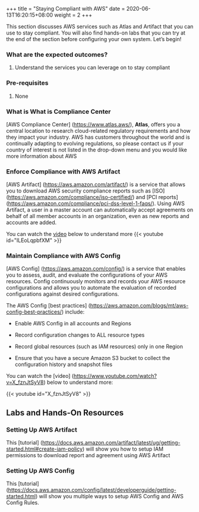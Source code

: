 +++
title = "Staying Compliant with AWS"
date =  2020-06-13T16:20:15+08:00
weight = 2
+++

This section discusses AWS services such as Atlas and Artifact that you can use to stay compliant. You will also find hands-on labs that you can try at the end of the section before configuring your own system. Let’s begin!

### What are the expected outcomes?

1. Understand the services you can leverage on to stay compliant

### Pre-requisites

1. None

### What is What is Compliance Center

[AWS Compliance Center] (https://www.atlas.aws/), **Atlas**, offers you a central location to research cloud-related regulatory requirements and how they impact your industry. AWS has customers throughout the world and is continually adapting to evolving regulations, so please contact us if your country of interest is not listed in the drop-down menu and you would like more information about AWS


### Enforce Compliance with AWS Artifact

[AWS Artifact] (https://aws.amazon.com/artifact/) is a service that allows you to download AWS security compliance reports such as [ISO] (https://aws.amazon.com/compliance/iso-certified/) and [PCI reports] (https://aws.amazon.com/compliance/pci-dss-level-1-faqs/). Using AWS Artifact, a user in a master account can automatically accept agreements on behalf of all member accounts in an organization, even as new reports and accounts are added.

You can watch the [video](https://www.youtube.com/watch?v=ILEoLqpbfXM) below to understand more
{{< youtube id="ILEoLqpbfXM" >}}

### Maintain Compliance with AWS Config

[AWS Config] (https://aws.amazon.com/config/) is a service that enables you to assess, audit, and evaluate the configurations of your AWS resources. Config continuously monitors and records your AWS resource configurations and allows you to automate the evaluation of recorded configurations against desired configurations. 

The AWS Config [best practices] (https://aws.amazon.com/blogs/mt/aws-config-best-practices/) include:

* Enable AWS Config in all accounts and Regions

* Record configuration changes to ALL resource types

* Record global resources (such as IAM resources) only in one Region

* Ensure that you have a secure Amazon S3 bucket to collect the configuration history and snapshot files

You can watch the [video] (https://www.youtube.com/watch?v=X_fznJtSyV8) below to understand more:

{{< youtube id="X_fznJtSyV8" >}}

## Labs and Hands-On Resources

### Setting Up AWS Artifact

This [tutorial] (https://docs.aws.amazon.com/artifact/latest/ug/getting-started.html#create-iam-policy) will show you how to setup IAM permissions to download report and agreement using AWS Artifact

### Setting Up AWS Config

This [tutorial] (https://docs.aws.amazon.com/config/latest/developerguide/getting-started.html) will show you multiple ways to setup AWS Config and AWS Config Rules.
